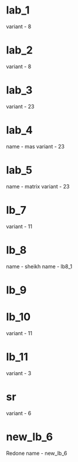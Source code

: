 # lab_1
variant - 8
# lab_2
variant - 8
# lab_3 
variant - 23
# lab_4
name - mas
variant - 23
# lab_5
name - matrix
variant - 23
# lb_7
variant - 11
# lb_8
name - sheikh
name - lb8_1
# lb_9

# lb_10
variant - 11
# lb_11
variant - 3
# sr
variant - 6 
# new_lb_6
Redone 
name - new_lb_6
